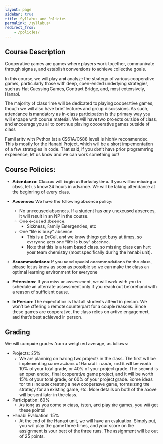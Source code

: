 ```yaml
---
layout: page
sidebar: true
title: Syllabus and Policies
permalink: /syllabus/
redirect_from:
    - /policies/
---
```


## Course Description

Cooperative games are games where players work together, communicate through signals, and establish conventions to achieve collective goals. 

In this course, we will play and analyze the strategy of various cooperative games, particularly those with deep, open-ended underlying strategies, such as Hat Guessing Games, Contract Bridge, and, most extensively, Hanabi.

The majority of class time will be dedicated to playing cooperative games, though we will also have brief lectures and group discussions. As such, attendance is mandatory as in-class participation is the primary way you will engage with course material. We will have two projects outside of class, and encourage you all to continue playing cooperative games outside of class.

Familiarity with Python (at a CS61A/CS88 level) is highly recommended. This is mostly for the Hanabi Project, which will be a short implementation of a few strategies in code. That said, if you don’t have prior programming experience, let us know and we can work something out! 


## Course Policies:

- **Attendance**: Classes will begin at Berkeley time. If you will be missing a class, let us know 24 hours in advance. We will be taking attendance at the beginning of every class. 
- **Absences**: We have the following absence policy:
    - No unexcused absences. If a student has *any* unexcused absences, it will result in an NP in the course. 
    - One excused absence.
        - Sickness, Family Emergencies, etc
    - One “life is busy” absence.
        - This is a DeCal, and we know things get busy at times, so everyone gets one “life is busy” absence. 
        - Note that this is a team based class, so missing class can hurt your team chemistry (most specifically during the hanabi unit).

- **Accommodations**: If you need special accommodations for the class, please let us know as soon as possible so we can make the class an optimal learning environment for everyone. 
- **Extensions**: If you miss an assessment, we will work with you to schedule an alternate assessment only if you reach out beforehand with a reason of sufficient cause. 
- **In Person**: The expectation is that all students attend in person. We won’t be offering a remote counterpart for a couple reasons. Since these games are cooperative, the class relies on active engagement, and that’s best achieved in person.   

## Grading

We will compute grades from a weighted average, as follows:
- Projects: 25%
    - We are planning on having two projects in the class. The first will be implementing some actions of Hanabi in code, and it will be worth 10% of your total grade, or 40% of your project grade. The second is an open ended, final cooperative game project, and it will be worth 15% of your total grade, or 60% of your project grade. Some ideas for this include creating a new cooperative game, formalizing the strategy for an existing game, etc. More details on both of the above will be sent later in the class.
- Participation: 60%
    - As long as you come to class, listen, and play the games, you will get these points!
- Hanabi Evaluation: 15%
    - At the end of the Hanabi unit, we will have an evaluation. Simply put, you will play the game three times, and your score on the assignment is your best of the three runs. The assignment will be out of 25 points.